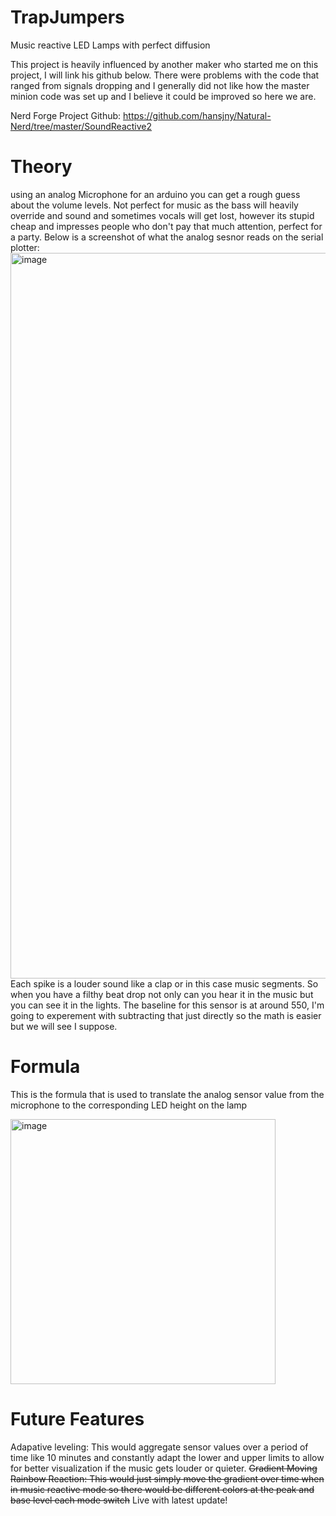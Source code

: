 # TrapJumpers
Music reactive LED Lamps with perfect diffusion

This project is heavily influenced by another maker who started me on this project, I will link his github below. There were problems with the code that ranged from signals dropping and I generally did not like how the master minion code was set up and I believe it could be improved so here we are.

Nerd Forge Project Github: https://github.com/hansjny/Natural-Nerd/tree/master/SoundReactive2

# Theory
using an analog Microphone for an arduino you can get a rough guess about the volume levels. Not perfect for music as the bass will heavily override and sound and sometimes vocals will get lost, however its stupid cheap and impresses people who don't pay that much attention, perfect for a party.
Below is a screenshot of what the analog sesnor reads on the serial plotter:
<img width="1161" alt="image" src="https://user-images.githubusercontent.com/64546287/131937734-52f60e93-6fb8-4416-88b4-49edb1bc4f39.png">
Each spike is a louder sound like a clap or in this case music segments. So when you have a filthy beat drop not only can you hear it in the music but you can see it in the lights. The baseline for this sensor is at around 550, I'm going to experement with subtracting that just directly so the math is easier but we will see I suppose.

# Formula
This is the formula that is used to translate the analog sensor value from the microphone to the corresponding LED height on the lamp 

<img width="424" alt="image" src="https://user-images.githubusercontent.com/64546287/132075862-bd7e10b4-a456-4b0c-8fd1-952e0d227ce0.png">

# Future Features
Adapative leveling: This would aggregate sensor values over a period of time like 10 minutes and constantly adapt the lower and upper limits to allow for better visualization if the music gets louder or quieter. 
~~Gradient Moving Rainbow Reaction: This would just simply move the gradient over time when in music reactive mode so there would be different colors at the peak and base level each mode switch~~ Live with latest update!
